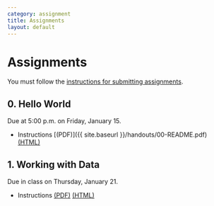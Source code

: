 ```yaml
---
category: assignment
title: Assignments
layout: default
---
```


# Assignments

You must follow the [instructions for submitting assignments]({{site.baseurl}}/handouts/submission-instructions.pdf).

## 0. Hello World

Due at 5:00 p.m. on Friday, January 15.

* Instructions [(PDF)]({{ site.baseurl }}/handouts/00-README.pdf) [(HTML)]({{site.baseurl}}/handouts/00-README.html)

## 1. Working with Data

Due in class on Thursday, January 21.

* Instructions [(PDF)]({{site.baseurl}}/handouts/01-README.pdf) [(HTML)]({{site.baseurl}}/handouts/01-README.html)

